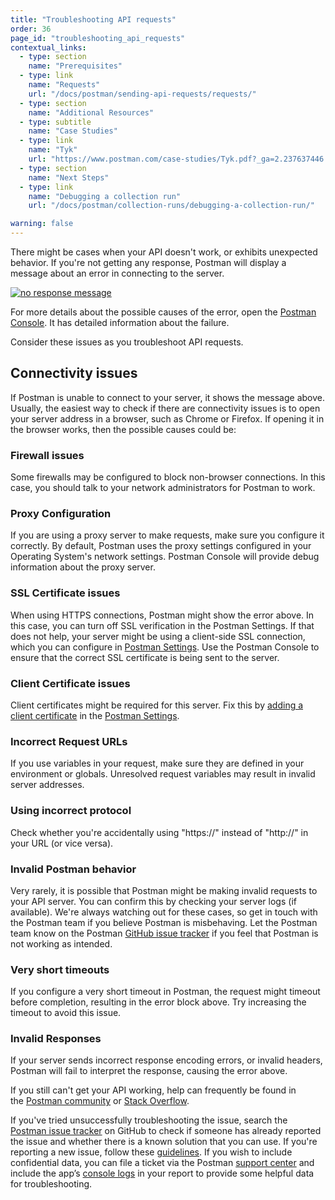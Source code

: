 ```yaml
---
title: "Troubleshooting API requests"
order: 36
page_id: "troubleshooting_api_requests"
contextual_links:
  - type: section
    name: "Prerequisites"
  - type: link
    name: "Requests"
    url: "/docs/postman/sending-api-requests/requests/"
  - type: section
    name: "Additional Resources"
  - type: subtitle
    name: "Case Studies"
  - type: link
    name: "Tyk"
    url: "https://www.postman.com/case-studies/Tyk.pdf?_ga=2.237637446.754547870.1571851340-1454169035.1570491567"
  - type: section
    name: "Next Steps"
  - type: link
    name: "Debugging a collection run"
    url: "/docs/postman/collection-runs/debugging-a-collection-run/"

warning: false
---
```


There might be cases when your API doesn't work, or exhibits unexpected behavior. If you're not getting any response, Postman will display a message about an error in connecting to the server.

[![no response message](https://assets.postman.com/postman-docs/WS-troubleshooting-APIs.png)](https://assets.postman.com/postman-docs/WS-troubleshooting-APIs.png)

For more details about the possible causes of the error, open the [Postman Console](/docs/postman/sending-api-requests/debugging-and-logs/). It has detailed information about the failure.

Consider these issues as you troubleshoot API requests.

## Connectivity issues

If Postman is unable to connect to your server, it shows the message above. Usually, the easiest way to check if there are connectivity issues is to open your server address in a browser, such as Chrome or Firefox. If opening it in the browser works, then the possible causes could be:

### Firewall issues

Some firewalls may be configured to block non-browser connections. In this case, you should talk to your network administrators for Postman to work.

### Proxy Configuration

If you are using a proxy server to make requests, make sure you configure it correctly. By default, Postman uses the proxy settings configured in your Operating System's network settings. Postman Console will provide debug information about the proxy server.

### SSL Certificate issues

When using HTTPS connections, Postman might show the error above. In this case, you can turn off SSL verification in the Postman Settings. If that does not help, your server might be using a client-side SSL connection, which you can configure in [Postman Settings](/docs/postman/launching-postman/settings/). Use the Postman Console to ensure that the correct SSL certificate is being sent to the server.

### Client Certificate issues

Client certificates might be required for this server. Fix this by [adding a client certificate](/docs/postman/sending-api-requests/certificates/) in the [Postman Settings](/docs/postman/launching-postman/settings/).

### Incorrect Request URLs

If you use variables in your request, make sure they are defined in your environment or globals. Unresolved request variables may result in invalid server addresses.

### Using incorrect protocol

Check whether you're accidentally using "https://" instead of "http://" in your URL (or vice versa).

### Invalid Postman behavior

Very rarely, it is possible that Postman might be making invalid requests to your API server. You can confirm this by checking your server logs (if available). We're always watching out for these cases, so get in touch with the Postman team if you believe Postman is misbehaving. Let the Postman team know on the Postman [GitHub issue tracker](https://github.com/postmanlabs/postman-app-support/issues) if you feel that Postman is not working as intended.

### Very short timeouts

If you configure a very short timeout in Postman, the request might timeout before completion, resulting in the error block above. Try increasing the timeout to avoid this issue.

### Invalid Responses

If your server sends incorrect response encoding errors, or invalid headers, Postman will fail to interpret the response, causing the error above.

If you still can't get your API working, help can frequently be found in the [Postman community](https://postmancommunity.slack.com) or [Stack Overflow](https://stackoverflow.com/questions/tagged/postman).

If you've tried unsuccessfully troubleshooting the issue, search the [Postman issue tracker](https://github.com/postmanlabs/postman-app-support/issues) on GitHub to check if someone has already reported the issue and whether there is a known solution that you can use. If you're reporting a new issue, follow these [guidelines](https://github.com/postmanlabs/postman-app-support#user-content-guidelines-for-reporting-issues). If you wish to include confidential data, you can file a ticket via the Postman [support center](https://support.getpostman.com/hc) and include the app’s [console logs](/docs/postman/sending-api-requests/debugging-and-logs/) in your report to provide some helpful data for troubleshooting.
